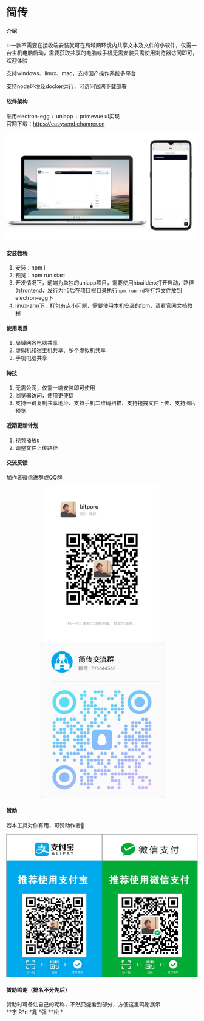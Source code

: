 # 简传

#### 介绍
✨一款不需要在接收端安装就可在局域网环境内共享文本及文件的小软件，仅需一台主机电脑启动，需要获取共享的电脑或手机无需安装只需使用浏览器访问即可，欢迎体验  

支持windows、linux、mac，支持国产操作系统多平台

支持node环境及docker运行，可访问官网下载部署

#### 软件架构
采用electron-egg + uniapp + primevue ui实现  
官网下载：https://easysend.channer.cn
<p align="center">
  <img src="frontend/static/easysend.png" width="800" alt="示例图片">
</p>

#### 安装教程

1.  安装：npm i
2.  预览：npm run start
3.  开发情况下，前端为单独的uniapp项目，需要使用hbuilderx打开启动，路径为frontend，发行为h5后在项目根目录执行`npm run rd`将打包文件放到electron-egg下
4.  linux-arm下，打包有点小问题，需要使用本机安装的fpm，请看官网文档教程

#### 使用场景

1.  局域网各电脑共享
2.  虚拟机和宿主机共享、多个虚拟机共享
3.  手机电脑共享

#### 特技

1.  无需公网，仅需一端安装即可使用
2.  浏览器访问，使用更便捷
3.  支持一键复制共享地址、支持手机二维码扫描、支持拖拽文件上传、支持图片预览

#### 近期更新计划

1.  视频播放s
2.  调整文件上传路径

#### 交流反馈
<p>加作者微信进群或QQ群</p>
<p align="center">
  <img src="frontend/static/wx.png" width="300" alt="示例图片">
  <img src="frontend/static/qun.jpg" width="327" alt="示例图片">
</p>

#### 赞助
若本工具对你有用，可赞助作者💖
<p align="center">
  <img src="frontend/static/wxalipay.jpg" width="600" alt="示例图片">
</p>

#### 赞助鸣谢（排名不分先后）
赞助时可备注自己的昵称，不然只能看到部分，方便这里鸣谢展示  
\*\*宇 R*n *鑫 *强 **松 *  

